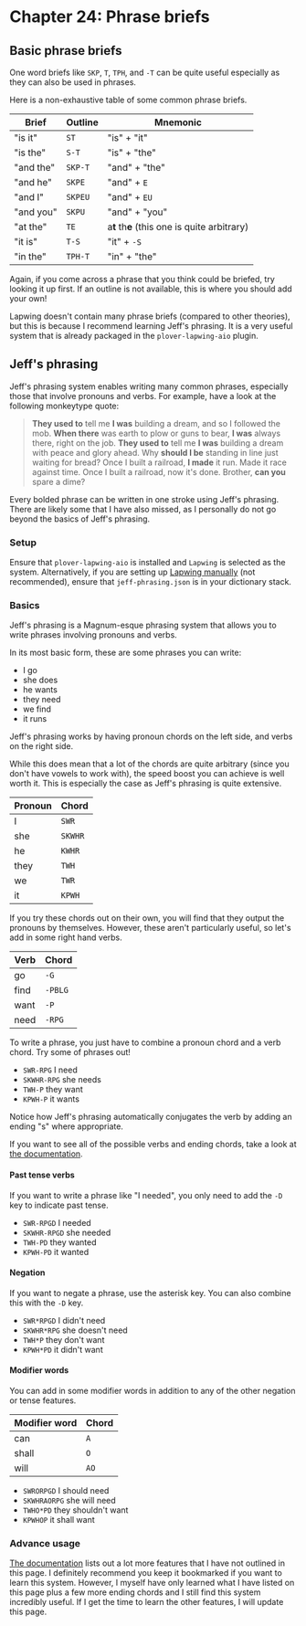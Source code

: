 # Chapter 24: Phrase briefs

## Basic phrase briefs

One word briefs like `SKP`, `T`, `TPH`, and `-T` can be quite useful especially as they can also be used in phrases.

Here is a non-exhaustive table of some common phrase briefs.

| Brief | Outline | Mnemonic |
| ---- | ---- | ---- |
| "is it" | `ST` | "is" + "it" |
| "is the" | `S-T` | "is" + "the" |
| "and the" | `SKP-T` | "and" + "the" |
| "and he" | `SKPE` | "and" + `E` |
| "and I" | `SKPEU` | "and" + `EU` |
| "and you" | `SKPU` | "and" + "you" |
| "at the" | `TE` | a**t** th**e** (this one is quite arbitrary) |
| "it is" | `T-S` | "it" + `-S` |
| "in the" | `TPH-T` | "in" + "the" |

Again, if you come across a phrase that you think could be briefed, try looking it up first. If an outline is not available, this is where you should add your own!

Lapwing doesn't contain many phrase briefs (compared to other theories), but this is because I recommend learning Jeff's phrasing. It is a very useful system that is already packaged in the <code class="code-mono">plover-lapwing-aio</code> plugin.

## Jeff's phrasing

Jeff's phrasing system enables writing many common phrases, especially those that involve pronouns and verbs. For example, have a look at the following monkeytype quote:

> **They used to** tell me **I was** building a dream, and so I followed the mob. **When there** was earth to plow or guns to bear, **I was** always there, right on the job. **They used to** tell me **I was** building a dream with peace and glory ahead. Why **should I be** standing in line just waiting for bread? Once I built a railroad, **I made** it run. Made it race against time. Once I built a railroad, now it's done. Brother, **can you** spare a dime?

Every bolded phrase can be written in one stroke using Jeff's phrasing. There are likely some that I have also missed, as I personally do not go beyond the basics of Jeff's phrasing.

### Setup

Ensure that <code class="code-mono">plover-lapwing-aio</code> is installed and <code class="code-mono">Lapwing</code> is selected as the system. Alternatively, if you are setting up [Lapwing manually](Appendix-B.md) (not recommended), ensure that <code class="code-mono">jeff-phrasing.json</code> is in your dictionary stack.

### Basics

Jeff's phrasing is a Magnum-esque phrasing system that allows you to write phrases involving pronouns and verbs.

In its most basic form, these are some phrases you can write:

 - I go
 - she does
 - he wants
 - they need
 - we find
 - it runs

Jeff's phrasing works by having pronoun chords on the left side, and verbs on the right side.

While this does mean that a lot of the chords are quite arbitrary (since you don't have vowels to work with), the speed boost you can achieve is well worth it. This is especially the case as Jeff's phrasing is quite extensive.

| Pronoun | Chord |
| ---- | ---- |
| I | `SWR` |
| she | `SKWHR` |
| he | `KWHR` |
| they | `TWH` |
| we | `TWR` |
| it | `KPWH` |

If you try these chords out on their own, you will find that they output the pronouns by themselves. However, these aren't particularly useful, so let's add in some right hand verbs.

| Verb | Chord |
| ---- | ---- |
| go | `-G` |
| find | `-PBLG` |
| want | `-P` |
| need | `-RPG` |

To write a phrase, you just have to combine a pronoun chord and a verb chord. Try some of phrases out!

* `SWR-RPG` I need
* `SKWHR-RPG` she needs
* `TWH-P` they want
* `KPWH-P` it wants

Notice how Jeff's phrasing automatically conjugates the verb by adding an ending "s" where appropriate.

If you want to see all of the possible verbs and ending chords, take a look at [the documentation](https://github.com/jthlim/jeff-phrasing#verbs-and-suffix-words).

#### Past tense verbs

If you want to write a phrase like "I needed", you only need to add the `-D` key to indicate past tense.

* `SWR-RPGD` I needed
* `SKWHR-RPGD` she needed
* `TWH-PD` they wanted
* `KPWH-PD` it wanted

#### Negation

If you want to negate a phrase, use the asterisk key. You can also combine this with the `-D` key.

* `SWR*RPGD` I didn't need
* `SKWHR*RPG` she doesn't need
* `TWH*P` they don't want
* `KPWH*PD` it didn't want

#### Modifier words

You can add in some modifier words in addition to any of the other negation or tense features.

| Modifier word | Chord |
| ---- | ---- |
| can | `A` |
| shall | `O` |
| will | `AO` |

* `SWRORPGD` I should need
* `SKWHRAORPG` she will need
* `TWHO*PD` they shouldn't want
* `KPWHOP` it shall want

### Advance usage

[The documentation](https://github.com/jthlim/jeff-phrasing) lists out a lot more features that I have not outlined in this page. I definitely recommend you keep it bookmarked if you want to learn this system. However, I myself have only learned what I have listed on this page plus a few more ending chords and I still find this system incredibly useful. If I get the time to learn the other features, I will update this page.
